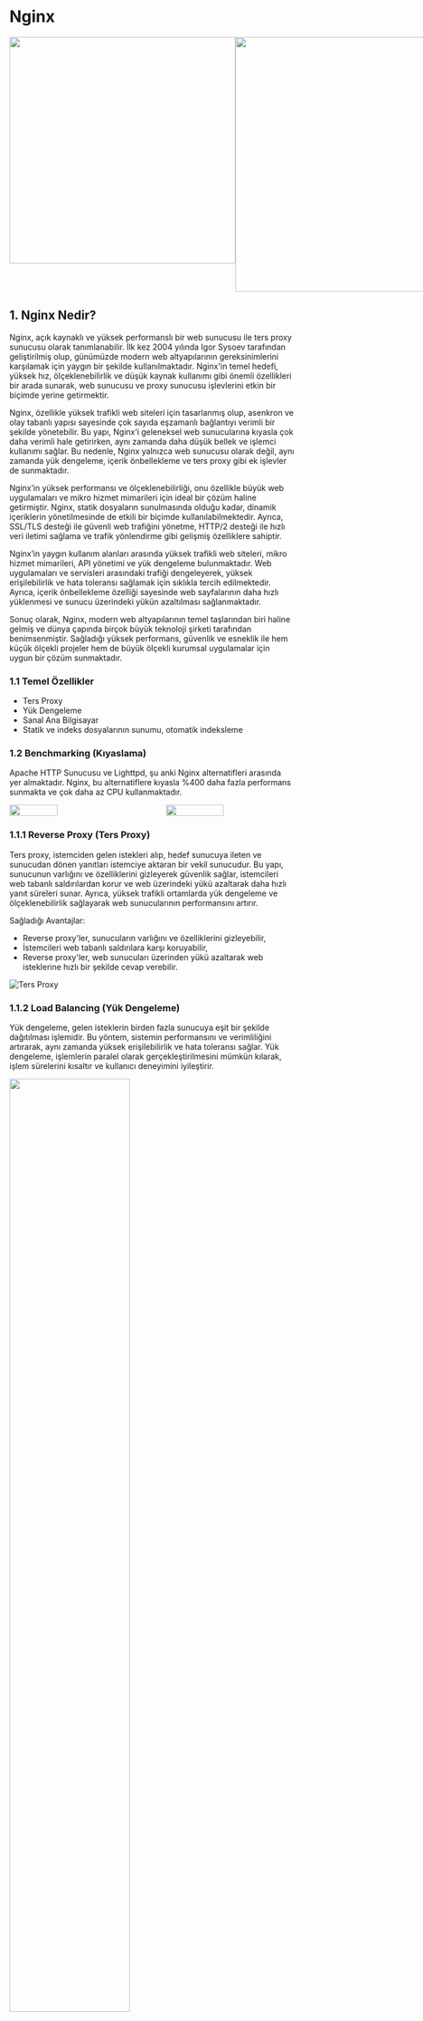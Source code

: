 
# Nginx
<div style="display: flex; justify-content: space-around;">
  <img src="https://dwglogo.com/wp-content/uploads/2017/09/3630px-Nginx_logo-1024x704.png" width="400"/>
  <img src="https://dwglogo.com/wp-content/uploads/2017/09/Nginx_logo-1024x576.png" width="450"/>
</div>

## 1. Nginx Nedir?

Nginx, açık kaynaklı ve yüksek performanslı bir web sunucusu ile ters proxy sunucusu olarak tanımlanabilir. İlk kez 2004 yılında Igor Sysoev tarafından geliştirilmiş olup, günümüzde modern web altyapılarının gereksinimlerini karşılamak için yaygın bir şekilde kullanılmaktadır. Nginx'in temel hedefi, yüksek hız, ölçeklenebilirlik ve düşük kaynak kullanımı gibi önemli özellikleri bir arada sunarak, web sunucusu ve proxy sunucusu işlevlerini etkin bir biçimde yerine getirmektir.

Nginx, özellikle yüksek trafikli web siteleri için tasarlanmış olup, asenkron ve olay tabanlı yapısı sayesinde çok sayıda eşzamanlı bağlantıyı verimli bir şekilde yönetebilir. Bu yapı, Nginx’i geleneksel web sunucularına kıyasla çok daha verimli hale getirirken, aynı zamanda daha düşük bellek ve işlemci kullanımı sağlar. Bu nedenle, Nginx yalnızca web sunucusu olarak değil, aynı zamanda yük dengeleme, içerik önbellekleme ve ters proxy gibi ek işlevler de sunmaktadır.

Nginx’in yüksek performansı ve ölçeklenebilirliği, onu özellikle büyük web uygulamaları ve mikro hizmet mimarileri için ideal bir çözüm haline getirmiştir. Nginx, statik dosyaların sunulmasında olduğu kadar, dinamik içeriklerin yönetilmesinde de etkili bir biçimde kullanılabilmektedir. Ayrıca, SSL/TLS desteği ile güvenli web trafiğini yönetme, HTTP/2 desteği ile hızlı veri iletimi sağlama ve trafik yönlendirme gibi gelişmiş özelliklere sahiptir.

Nginx’in yaygın kullanım alanları arasında yüksek trafikli web siteleri, mikro hizmet mimarileri, API yönetimi ve yük dengeleme bulunmaktadır. Web uygulamaları ve servisleri arasındaki trafiği dengeleyerek, yüksek erişilebilirlik ve hata toleransı sağlamak için sıklıkla tercih edilmektedir. Ayrıca, içerik önbellekleme özelliği sayesinde web sayfalarının daha hızlı yüklenmesi ve sunucu üzerindeki yükün azaltılması sağlanmaktadır.

Sonuç olarak, Nginx, modern web altyapılarının temel taşlarından biri haline gelmiş ve dünya çapında birçok büyük teknoloji şirketi tarafından benimsenmiştir. Sağladığı yüksek performans, güvenlik ve esneklik ile hem küçük ölçekli projeler hem de büyük ölçekli kurumsal uygulamalar için uygun bir çözüm sunmaktadır.

### 1.1 Temel Özellikler
- Ters Proxy
- Yük Dengeleme
- Sanal Ana Bilgisayar
- Statik ve indeks dosyalarının sunumu, otomatik indeksleme

### 1.2 Benchmarking (Kıyaslama)
Apache HTTP Sunucusu ve Lighttpd, şu anki Nginx alternatifleri arasında yer almaktadır. Nginx, bu alternatiflere kıyasla %400 daha fazla performans sunmakta ve çok daha az CPU kullanmaktadır.

<div style="display: flex; justify-content: space-between;">
  <img src="https://miro.medium.com/v2/resize:fit:640/format:webp/1*dFTC96_ZB-CYPFfBFUsSsw.jpeg" width="41%" />
  <img src="https://miro.medium.com/v2/resize:fit:640/format:webp/1*LzYYSJeF--EvjBAwwPgweg.jpeg" width="45%" />
</div>


### 1.1.1 Reverse Proxy (Ters Proxy)
Ters proxy, istemciden gelen istekleri alıp, hedef sunucuya ileten ve sunucudan dönen yanıtları istemciye aktaran bir vekil sunucudur. Bu yapı, sunucunun varlığını ve özelliklerini gizleyerek güvenlik sağlar, istemcileri web tabanlı saldırılardan korur ve web üzerindeki yükü azaltarak daha hızlı yanıt süreleri sunar. Ayrıca, yüksek trafikli ortamlarda yük dengeleme ve ölçeklenebilirlik sağlayarak web sunucularının performansını artırır.

Sağladığı Avantajlar:
- Reverse proxy'ler, sunucuların varlığını ve özelliklerini gizleyebilir,
- İstemcileri web tabanlı saldırılara karşı koruyabilir,
- Reverse proxy'ler, web sunucuları üzerinden yükü azaltarak web isteklerine hızlı bir şekilde cevap verebilir.

![Ters Proxy](https://miro.medium.com/v2/resize:fit:750/format:webp/1*DJBLIoHFLDH8Aged532YfA.png)

### 1.1.2 Load Balancing (Yük Dengeleme)
Yük dengeleme, gelen isteklerin birden fazla sunucuya eşit bir şekilde dağıtılması işlemidir. Bu yöntem, sistemin performansını ve verimliliğini artırarak, aynı zamanda yüksek erişilebilirlik ve hata toleransı sağlar. Yük dengeleme, işlemlerin paralel olarak gerçekleştirilmesini mümkün kılarak, işlem sürelerini kısaltır ve kullanıcı deneyimini iyileştirir.

<img src="https://miro.medium.com/v2/resize:fit:1400/format:webp/1*fruOlA7WzZmkrkiCmBf_5Q.png" width="65%" />

## 2. Neden Nginx Kullanılmalı?

### 2.1 Tek Giriş Noktası
NGINX, uygulamaların veya mikro hizmetlerin yönetimini tek bir giriş noktasından sağlar. Kullanıcılar, sabit bir genel IP adresi aracılığıyla trafiğe erişebilirken, NGINX dinamik olarak konteynerleri dağıtabilir veya kaldırabilir. Yük dengeleme özelliği sayesinde, gelen trafiği uygun mikro hizmetlere yönlendirerek sistemin performansını ve ölçeklenebilirliğini artırır. Bu özellik, NGINX'i özellikle mikro hizmet mimarileri ve yüksek trafikli uygulamalar için ideal bir çözüm haline getirir.

### 2.2 Önbellekleme
NGINX, statik ve dinamik içerikler için etkili bir önbellekleme mekanizması sunar. Bu mekanizma, her isteğin mikro hizmetlere yönlendirilmesini gereksiz kılarak, sık kullanılan verilerin önbellekte saklanmasını sağlar. Bu sayede, arka uç sistem üzerindeki yük azalır ve uygulamanın performansı ile yanıt süresi önemli ölçüde iyileşir. Yüksek trafikli uygulamalarda, bu yaklaşım kullanıcı deneyimini iyileştirmek ve sistem kaynaklarını verimli kullanmak için kritik bir öneme sahiptir.

### 2.3 Çoklu Uygulama Yönetimi
NGINX, birden fazla arka uç uygulamasıyla çalışırken trafiği verimli bir şekilde yönetir. Gelen trafiği proxy olarak yönlendirir ve her isteği uygun mikro hizmet veya konteynere aktarır. Bu yapı, uygulama akışlarını optimize eder ve sistemin performansını artırırken, yapılandırma ve yönlendirme kurallarının kesinti olmaksızın güncellenmesine olanak tanır. Böylece karmaşık uygulamaların yönetimi kolaylaşır.

### 2.4 A/B Testi
NGINX, A/B testi uygulamaları için trafik yönetimi sağlar. Trafiği bölerek, belirli kullanıcı gruplarını yeni mikro hizmetlere veya uygulama sürümlerine yönlendirir. Bu yöntem, farklı sürümlerin performansını gerçek zamanlı olarak ölçmeyi ve kullanıcı analizleri yapmayı mümkün kılar. A/B testi, kullanıcı deneyimini iyileştirmek ve en verimli tasarımı belirlemek için önemli bir araçtır.

### 2.5 Konsolide Günlük Kaydı
NGINX, tüm web trafiğini tek bir günlük formatında kaydederek merkezi bir günlükleme sistemi sunar. Mikro hizmetler için ayrı günlük dosyaları tutmak yerine, tüm trafiği tek bir noktada toplar ve yönetir. Bu yaklaşım, günlük analizlerini ve sistem takibini daha verimli hale getirir.

### 2.6 Ölçeklenebilirlik ve Hata Toleransı
NGINX, yük dengeleme ve sağlık kontrolleri özellikleri ile yüksek ölçeklenebilirlik ve hata toleransı sağlar. Bu özellik, yeni mikro hizmetlerin eklenmesini veya mevcut olanların kaldırılmasını kolaylaştırır. Sağlık kontrolleri sayesinde trafik, yanıt vermeyen mikro hizmetlere yönlendirilmez, bu da sistemin kesintisiz çalışmasını sağlar.

### 2.7 Kesintisiz Hizmet ve Sıfır Kesinti Süresi
NGINX, yazılım güncellemeleri veya yükseltmeleri sırasında bağlantı kesilmeden çalışmaya devam eder. Bu özellik, web sunucusunda sıfır kesinti süresi sağlayarak kritik uygulamalarda sürekli hizmet sunumunun kesintiye uğramamasını garantiler. Böylece, sistemdeki herhangi bir değişiklik, kullanıcı deneyimini etkilemeden gerçekleştirilebilir.

### 2.8 DoS Saldırılarına Karşı Koruma
NGINX, DoS (Denial of Service) ve DDoS (Distributed Denial of Service) saldırılarına karşı etkili koruma sunar. Trafiği yönetme ve sınırlama özellikleri ile saldırılara karşı sistemin dayanıklılığını artırır. Ayrıca, aşırı yüksek trafik ile gelen istekler sınırlanarak, uygulamanın doğru bir şekilde çalışması sağlanır.

## 3. Nginx Kullanmanın Avantajları ve Özellikleri
- **Tutarlı Kod Tabanı:** NGINX, alternatif web sunucularına kıyasla daha tutarlı bir kod tabanı sunar, bu da bakım ve geliştirilebilirlik açısından büyük bir avantaj sağlar.
- **Kolay Yapılandırma ve Modern Tasarım:** NGINX, basit ve esnek bir yapılandırma sunarak, diğer web sunucularına göre daha modern ve anlaşılır bir tasarım sağlar.
- **Olay Tabanlı Yapı:** Olay tabanlı yapısı sayesinde, NGINX birden fazla bağlantıyı yönetebilir ve bağlam değiştirme nedeniyle oluşan ek yükten kaçınarak yüksek verimlilikle çalışır.
- **Düşük Bellek ve Kaynak Kullanımı:** NGINX, minimal bellek ve kaynak kullanımı ile yüksek verimlilik sağlar, bu da düşük maliyetli ve verimli bir çözüm sunar.
- **Web Performansının Artırılması:** NGINX, web sitelerinin hızını artırarak, daha iyi bir kullanıcı deneyimi sağlar ve SEO (arama motoru optimizasyonu) açısından Google sıralamasını iyileştirmeye yardımcı olur.
- **Uyumluluk:** NGINX, Ruby, Python, WordPress, Joomla gibi yaygın olarak kullanılan web uygulamaları ile tam uyumlu çalışır.
- **Dinamik İçeriği Statik İçeriğe Dönüştürme:** Dinamik içerikleri statik içeriğe dönüştürme yeteneği, web sitesi hızını artırır ve sunucu üzerindeki yükü azaltır.
- **Eşzamanlı Bağlantı Yönetimi:** NGINX, binlerce eşzamanlı bağlantıyı aynı anda işleyerek yüksek trafik ve yoğun yük altında bile yüksek performans sağlar.

## 4. Nginx Kullanmanın Dezavantajları
- **Yapılandırma Zorlukları:** NGINX, esnek ve güçlü bir yapılandırma sunmasına rağmen, başlangıç seviyesindeki kullanıcılar için yapılandırma dosyalarını anlamak ve yönetmek zor olabilir. Özellikle karmaşık proxy ayarları ve yük dengeleme yapılandırmaları, deneyimsiz kullanıcılar için zorlu olabilir.
- **Dinamik İçerik Desteği:** NGINX, statik içerik konusunda oldukça verimli olmasına rağmen, dinamik içerik sunma konusunda Apache gibi bazı rakiplerine göre daha az verimlidir. PHP veya diğer dinamik içerik sunan uygulamaların işlenmesi için harici çözümler (FastCGI gibi) gereklidir, bu da yapılandırma sürecini karmaşıklaştırabilir.
- **Modülerlik Eksikliği:** NGINX, modüler yapısı ile bazı avantajlar sunsa da, Apache gibi diğer web sunucularına kıyasla daha sınırlı bir modül ekosistemine sahiptir. Bu, kullanıcıların belirli ihtiyaçlarına göre özelleştirmelerde sınırlamalarla karşılaşmasına neden olabilir.
- **İleri Düzey Özellikler İçin Öğrenme Eğrisi:** NGINX, gelişmiş özellikler ve yapılandırmalar için daha fazla bilgi ve deneyim gerektirir. Özellikle yük dengeleme, SSL/TLS yapılandırması ve HTTP/2 gibi ileri düzey konularda uzmanlık gerektiren bir öğrenme eğrisine sahiptir.
- **Yazılım Desteği:** NGINX’in geniş bir topluluğu olsa da, ticari destek için genellikle NGINX Plus’a geçmek gereklidir. Bu durum, özellikle küçük işletmeler veya kişisel projeler için ek maliyetler yaratabilir.
- **Hata Ayıklama Zorlukları:** NGINX’in hata mesajları, özellikle karmaşık yapılandırma hatalarında, bazen kullanıcılar için yeterince açıklayıcı olmayabilir. Bu durum, sistem yöneticilerinin veya geliştiricilerinin sorunları çözmelerini zorlaştırabilir.
